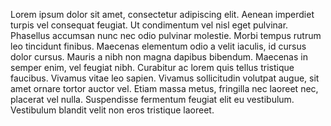 Lorem ipsum dolor sit amet, consectetur adipiscing elit. Aenean imperdiet turpis vel consequat feugiat. Ut condimentum vel nisl eget pulvinar. Phasellus accumsan nunc nec odio pulvinar molestie. Morbi tempus rutrum leo tincidunt finibus. Maecenas elementum odio a velit iaculis, id cursus dolor cursus. Mauris a nibh non magna dapibus bibendum. Maecenas in semper enim, vel feugiat nibh. Curabitur ac lorem quis tellus tristique faucibus. Vivamus vitae leo sapien. Vivamus sollicitudin volutpat augue, sit amet ornare tortor auctor vel. Etiam massa metus, fringilla nec laoreet nec, placerat vel nulla. Suspendisse fermentum feugiat elit eu vestibulum. Vestibulum blandit velit non eros tristique laoreet.
